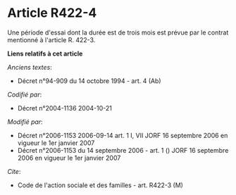 # Article R422-4

Une période d'essai dont la durée est de trois mois est prévue par le contrat mentionné à l'article R. 422-3.

**Liens relatifs à cet article**

_Anciens textes_:

  - Décret n°94-909 du 14 octobre 1994 - art. 4 (Ab)

_Codifié par_:

  - Décret n°2004-1136 2004-10-21

_Modifié par_:

  - Décret n°2006-1153 2006-09-14 art. 1 I, VII JORF 16 septembre 2006 en vigueur le 1er janvier 2007
  - Décret n°2006-1153 du 14 septembre 2006 - art. 1 () JORF 16 septembre 2006 en vigueur le 1er janvier 2007

_Cite_:

  - Code de l'action sociale et des familles - art. R422-3 (M)
